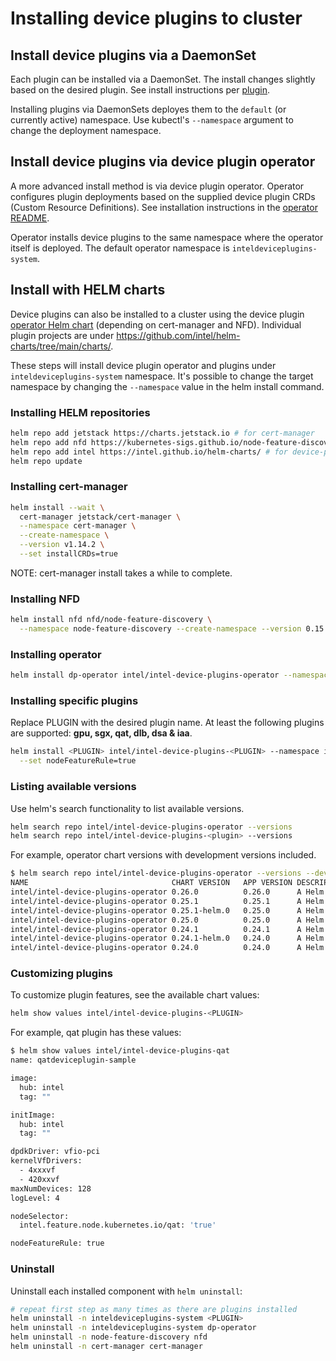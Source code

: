 # Installing device plugins to cluster

## Install device plugins via a DaemonSet

Each plugin can be installed via a DaemonSet. The install changes slightly based on the desired plugin. See install instructions per [plugin](README.md#plugins).

Installing plugins via DaemonSets deployes them to the ```default``` (or currently active) namespace. Use kubectl's ```--namespace``` argument to change the deployment namespace.

## Install device plugins via device plugin operator

A more advanced install method is via device plugin operator. Operator configures plugin deployments based on the supplied device plugin CRDs (Custom Resource Definitions). See installation instructions in the [operator README](cmd/operator/README.md#installation).

Operator installs device plugins to the same namespace where the operator itself is deployed. The default operator namespace is ```inteldeviceplugins-system```.

## Install with HELM charts

Device plugins can also be installed to a cluster using the device plugin [operator Helm chart](https://github.com/intel/helm-charts/tree/main/charts/device-plugin-operator) (depending on cert-manager and NFD). Individual plugin projects are under https://github.com/intel/helm-charts/tree/main/charts/.

These steps will install device plugin operator and plugins under ```inteldeviceplugins-system``` namespace. It's possible to change the target namespace by changing the ```--namespace``` value in the helm install command.

### Installing HELM repositories

```bash
helm repo add jetstack https://charts.jetstack.io # for cert-manager
helm repo add nfd https://kubernetes-sigs.github.io/node-feature-discovery/charts # for NFD
helm repo add intel https://intel.github.io/helm-charts/ # for device-plugin-operator and plugins
helm repo update
```

### Installing cert-manager

```bash
helm install --wait \
  cert-manager jetstack/cert-manager \
  --namespace cert-manager \
  --create-namespace \
  --version v1.14.2 \
  --set installCRDs=true
```

NOTE: cert-manager install takes a while to complete.

### Installing NFD

```bash
helm install nfd nfd/node-feature-discovery \
  --namespace node-feature-discovery --create-namespace --version 0.15.1
```

### Installing operator

```bash
helm install dp-operator intel/intel-device-plugins-operator --namespace inteldeviceplugins-system --create-namespace
```

### Installing specific plugins

Replace PLUGIN with the desired plugin name. At least the following plugins are supported: **gpu, sgx, qat, dlb, dsa & iaa**.

```bash
helm install <PLUGIN> intel/intel-device-plugins-<PLUGIN> --namespace inteldeviceplugins-system --create-namespace \
  --set nodeFeatureRule=true
```

### Listing available versions

Use helm's search functionality to list available versions.

```bash
helm search repo intel/intel-device-plugins-operator --versions
helm search repo intel/intel-device-plugins-<plugin> --versions
```

For example, operator chart versions with development versions included.
```bash
$ helm search repo intel/intel-device-plugins-operator --versions --devel
NAME                               	CHART VERSION	APP VERSION	DESCRIPTION
intel/intel-device-plugins-operator	0.26.0       	0.26.0     	A Helm chart for Intel Device Plugins Operator ...
intel/intel-device-plugins-operator	0.25.1       	0.25.1     	A Helm chart for Intel Device Plugins Operator ...
intel/intel-device-plugins-operator	0.25.1-helm.0	0.25.0     	A Helm chart for Intel Device Plugins Operator ...
intel/intel-device-plugins-operator	0.25.0       	0.25.0     	A Helm chart for Intel Device Plugins Operator ...
intel/intel-device-plugins-operator	0.24.1       	0.24.1     	A Helm chart for Intel Device Plugins Operator ...
intel/intel-device-plugins-operator	0.24.1-helm.0	0.24.0     	A Helm chart for Intel Device Plugins Operator ...
intel/intel-device-plugins-operator	0.24.0       	0.24.0     	A Helm chart for Intel Device Plugins Operator ...
```

### Customizing plugins

To customize plugin features, see the available chart values:
```bash
helm show values intel/intel-device-plugins-<PLUGIN>
```

For example, qat plugin has these values:
```bash
$ helm show values intel/intel-device-plugins-qat
name: qatdeviceplugin-sample

image:
  hub: intel
  tag: ""

initImage:
  hub: intel
  tag: ""

dpdkDriver: vfio-pci
kernelVfDrivers:
  - 4xxxvf
  - 420xxvf
maxNumDevices: 128
logLevel: 4

nodeSelector:
  intel.feature.node.kubernetes.io/qat: 'true'

nodeFeatureRule: true
```

### Uninstall

Uninstall each installed component with ```helm uninstall```:

```bash
# repeat first step as many times as there are plugins installed
helm uninstall -n inteldeviceplugins-system <PLUGIN>
helm uninstall -n inteldeviceplugins-system dp-operator
helm uninstall -n node-feature-discovery nfd
helm uninstall -n cert-manager cert-manager
```
